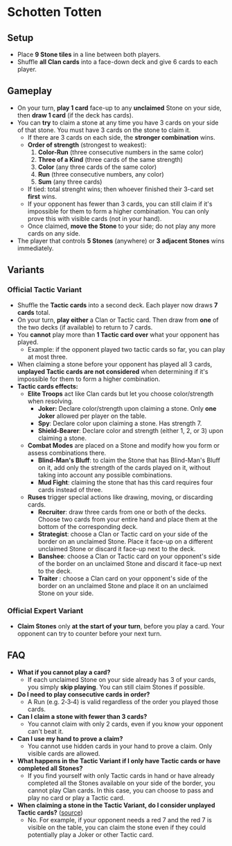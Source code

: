 # Schotten Totten

## Setup

- Place **9 Stone tiles** in a line between both players.
- Shuffle **all Clan cards** into a face-down deck and give 6 cards to each player.

## Gameplay

- On your turn, **play 1 card** face-up to any **unclaimed** Stone on your side, then **draw 1 card** (if the deck has cards).
- You can **try** to claim a stone at any time you have 3 cards on your side of that stone. You must have 3 cards on the stone to claim it.
    - If there are 3 cards on each side, the **stronger combination** wins.
    - **Order of strength** (strongest to weakest):
        1. **Color-Run** (three consecutive numbers in the same color)
        2. **Three of a Kind** (three cards of the same strength)
        3. **Color** (any three cards of the same color)
        4. **Run** (three consecutive numbers, any color)
        5. **Sum** (any three cards)
    - If tied: total strenght wins; then whoever finished their 3-card set **first** wins.
    - If your opponent has fewer than 3 cards, you can still claim if it's impossible for them to form a higher combination. You can only prove this with visible cards (not in your hand).
    - Once claimed, **move the Stone** to your side; do not play any more cards on any side.
- The player that controls **5 Stones** (anywhere) or **3 adjacent Stones** wins immediately.

## Variants

### Official Tactic Variant

- Shuffle the **Tactic cards** into a second deck. Each player now draws **7 cards** total.
- On your turn, **play either** a Clan or Tactic card. Then draw from **one** of the two decks (if available) to return to 7 cards.
- You **cannot** play more than **1 Tactic card over** what your opponent has played.
    - Example: if the opponent played two tactic cards so far, you can play at most three.
- When claiming a stone before your opponent has played all 3 cards, **unplayed Tactic cards are not considered** when determining if it's impossible for them to form a higher combination.
- **Tactic cards effects:**
    - **Elite Troops** act like Clan cards but let you choose color/strength when resolving.
        - **Joker:** Declare color/strength upon claiming a stone. Only **one Joker** allowed per player on the table.
        - **Spy**: Declare color upon claiming a stone. Has strength 7.
        - **Shield-Bearer**: Declare color and strength (either 1, 2, or 3) upon claiming a stone.
    - **Combat Modes** are placed on a Stone and modify how you form or assess combinations there.
        - **Blind-Man's Bluff**: to claim the Stone that has Blind-Man's Bluff on it, add only the strength of the cards played on it, without taking into account any possible combinations.
        - **Mud Fight**: claiming the stone that has this card requires four cards instead of three.
    - **Ruses** trigger special actions like drawing, moving, or discarding cards.
        - **Recruiter**: draw three cards from one or both of the decks. Choose two cards from your entire hand and place them at the bottom of the corresponding deck.
        - **Strategist**: choose a Clan or Tactic card on your side of the border on an unclaimed Stone. Place it face-up on a different unclaimed Stone or discard it face-up next to the deck.
        - **Banshee**: choose a Clan or Tactic card on your opponent's side of the border on an unclaimed Stone and discard it face-up next to the deck.
        - **Traiter** : choose a Clan card on your opponent's side of the border on an unclaimed Stone and place it on an unclaimed Stone on your side.

### Official Expert Variant

- **Claim Stones** only **at the start of your turn**, before you play a card. Your opponent can try to counter before your next turn.

## FAQ

- **What if you cannot play a card?**
    - If each unclaimed Stone on your side already has 3 of your cards, you simply **skip playing**. You can still claim Stones if possible.
- **Do I need to play consecutive cards in order?**
    - A Run (e.g. 2‑3‑4) is valid regardless of the order you played those cards.
- **Can I claim a stone with fewer than 3 cards?**
    - You cannot claim with only 2 cards, even if you know your opponent can't beat it.
- **Can I use my hand to prove a claim?**
    - You cannot use hidden cards in your hand to prove a claim. Only visible cards are allowed.
- **What happens in the Tactic Variant if I only have Tactic cards or have completed all Stones?**
    - If you find yourself with only Tactic cards in hand or have already completed all the Stones available on your side of the border, you cannot play Clan cards. In this case, you can choose to pass and play no card or play a Tactic card.
- **When claiming a stone in the Tactic Variant, do I consider unplayed Tactic cards?** ([source](https://boardgamegeek.com/thread/2273701/proving-youve-won-a-stone-with-tactic-cards))
    - No. For example, if your opponent needs a red 7 and the red 7 is visible on the table, you can claim the stone even if they could potentially play a Joker or other Tactic card.

